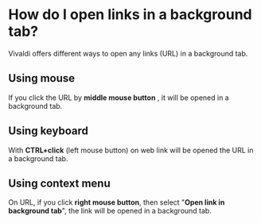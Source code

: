 # How do I open links in a background tab?

Vivaldi offers different ways to open any links (URL) in a background tab.

## Using mouse

If you click the URL by **middle mouse button** , it will be opened in a background tab.

## Using keyboard

With **CTRL+click** (left mouse button) on web link will be opened the URL in a background tab.

## Using context menu

On URL, if you click **right mouse button**, then select "**Open link in background tab**", the link will be opened in a background tab.
